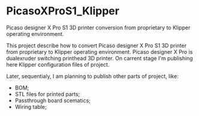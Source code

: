 # PicasoXProS1_Klipper
Picaso designer X Pro S1 3D printer conversion from proprietary to Klipper operating environment.

This project describe how to convert Picaso designer X Pro S1 3D printer from proprietary to Klipper operating environment.
Picaso designer X Pro is dualexruder switching printhead 3D printer.
On carrent stage I'm publishing here Klipper configuration files of project.

Later, sequentialy, I am planning to publish other parts of project, like:
- BOM;
- STL files for printed parts;
- Passthrough board scematics;
- Wiring table;
